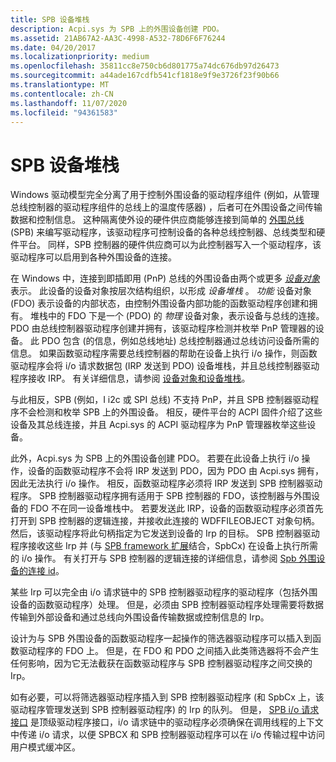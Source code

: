 ```yaml
---
title: SPB 设备堆栈
description: Acpi.sys 为 SPB 上的外围设备创建 PDO。
ms.assetid: 21AB67A2-AA3C-4998-A532-78D6F6F76244
ms.date: 04/20/2017
ms.localizationpriority: medium
ms.openlocfilehash: 35811cc8e750cb6d801775a74dc676db97d26473
ms.sourcegitcommit: a44ade167cdfb541cf1818e9f9e3726f23f90b66
ms.translationtype: MT
ms.contentlocale: zh-CN
ms.lasthandoff: 11/07/2020
ms.locfileid: "94361583"
---
```

# <a name="spb-device-stacks"></a>SPB 设备堆栈


Windows 驱动模型完全分离了用于控制外围设备的驱动程序组件 (例如，从管理总线控制器的驱动程序组件的总线上的温度传感器) ，后者可在外围设备之间传输数据和控制信息。 这种隔离使外设的硬件供应商能够连接到简单的 [外围总线](/previous-versions/hh450903(v=vs.85)) (SPB) 来编写驱动程序，该驱动程序可控制设备的各种总线控制器、总线类型和硬件平台。 同样，SPB 控制器的硬件供应商可以为此控制器写入一个驱动程序，该驱动程序可以启用到各种外围设备的连接。

在 Windows 中，连接到即插即用 (PnP) 总线的外围设备由两个或更多 [*设备对象*](../kernel/introduction-to-device-objects.md)表示。 此设备的设备对象按层次结构组织，以形成 *设备堆栈* 。 *功能* 设备对象 (FDO) 表示设备的内部状态，由控制外围设备内部功能的函数驱动程序创建和拥有。 堆栈中的 FDO 下是一个 (PDO) 的 *物理* 设备对象，表示设备与总线的连接。 PDO 由总线控制器驱动程序创建并拥有，该驱动程序检测并枚举 PnP 管理器的设备。 此 PDO 包含 (的信息，例如总线地址) 总线控制器通过总线访问设备所需的信息。 如果函数驱动程序需要总线控制器的帮助在设备上执行 i/o 操作，则函数驱动程序会将 i/o 请求数据包 (IRP 发送到 PDO) 设备堆栈，并且总线控制器驱动程序接收 IRP。 有关详细信息，请参阅 [设备对象和设备堆栈](../kernel/introduction-to-device-objects.md)。

与此相反，SPB (例如，I i2c 或 SPI 总线) 不支持 PnP，并且 SPB 控制器驱动程序不会检测和枚举 SPB 上的外围设备。 相反，硬件平台的 ACPI 固件介绍了这些设备及其总线连接，并且 Acpi.sys 的 ACPI 驱动程序为 PnP 管理器枚举这些设备。

此外，Acpi.sys 为 SPB 上的外围设备创建 PDO。 若要在此设备上执行 i/o 操作，设备的函数驱动程序不会将 IRP 发送到 PDO，因为 PDO 由 Acpi.sys 拥有，因此无法执行 i/o 操作。 相反，函数驱动程序必须将 IRP 发送到 SPB 控制器驱动程序。 SPB 控制器驱动程序拥有适用于 SPB 控制器的 FDO，该控制器与外围设备的 FDO 不在同一设备堆栈中。 若要发送此 IRP，设备的函数驱动程序必须首先打开到 SPB 控制器的逻辑连接，并接收此连接的 WDFFILEOBJECT 对象句柄。 然后，该驱动程序将此句柄指定为它发送到设备的 Irp 的目标。 SPB 控制器驱动程序接收这些 Irp 并 (与 [SPB framework 扩展](./spb-framework-extension.md)结合，SpbCx) 在设备上执行所需的 i/o 操作。 有关打开与 SPB 控制器的逻辑连接的详细信息，请参阅 [Spb 外围设备的连接 id](./connection-ids-for-spb-connected-peripheral-devices.md)。

某些 Irp 可以完全由 i/o 请求链中的 SPB 控制器驱动程序的驱动程序（包括外围设备的函数驱动程序）处理。 但是，必须由 SPB 控制器驱动程序处理需要将数据传输到外部设备和通过总线向外围设备传输数据或控制信息的 Irp。

设计为与 SPB 外围设备的函数驱动程序一起操作的筛选器驱动程序可以插入到函数驱动程序的 FDO 上。 但是，在 FDO 和 PDO 之间插入此类筛选器将不会产生任何影响，因为它无法截获在函数驱动程序与 SPB 控制器驱动程序之间交换的 Irp。

如有必要，可以将筛选器驱动程序插入到 SPB 控制器驱动程序 (和 SpbCx 上，该驱动程序管理发送到 SPB 控制器驱动程序) 的 Irp 的队列。 但是， [SPB i/o 请求接口](./using-the-spb-i-o-request-interface.md) 是顶级驱动程序接口，i/o 请求链中的驱动程序必须确保在调用线程的上下文中传递 i/o 请求，以便 SPBCX 和 SPB 控制器驱动程序可以在 i/o 传输过程中访问用户模式缓冲区。